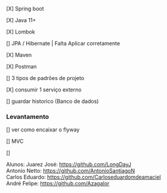 [X] Spring boot

[X] Java 11+

[X] Lombok

[] JPA / Hibernate | Falta Aplicar corretamente

[X] Maven

[X] Postman

[] 3 tipos de padrões de projeto

[X] consumir 1 serviço externo

[] guardar historico (Banco de dados)

### Levantamento

[] ver como encaixar o flyway

[] MVC

[] 

Alunos:
Juarez José: https://github.com/LongDayJ <br>
Antonio Netto: https://github.com/AntonioSantiagoN <br>
Carlos Eduardo: https://github.com/Carloseduardomdeamaciel <br>
André Felipe: https://github.com/Azagalor
